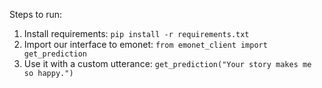 Steps to run:
1. Install requirements: `pip install -r requirements.txt`
2. Import our interface to emonet: `from emonet_client import get_prediction`
3. Use it with a custom utterance: `get_prediction("Your story makes me so happy.")`
